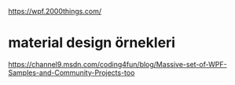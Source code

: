 https://wpf.2000things.com/

# material design örnekleri
https://channel9.msdn.com/coding4fun/blog/Massive-set-of-WPF-Samples-and-Community-Projects-too
